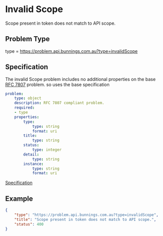 # Invalid Scope 

Scope present in token does not match to API scope.

## Problem Type

type = https://problem.api.bunnings.com.au?type=invalidScope

## Specification

The invalid Scope problem includes no additional properties on the base [RFC 7807](https://tools.ietf.org/html/rfc7807) problem.
so uses the base specification

```yaml
problem:
    type: object
    description: RFC 7807 compliant problem.
    required:
    - type
    properties:
        type:
            type: string
            format: uri
        title:
            type: string
        status:
            type: integer
        detail:
            type: string
        instance:
            type: string
            format: uri
```
[Specification](./problem.yaml)

## Example

```json
{
    "type": "https://problem.api.bunnings.com.au?type=invalidScope",
    "title": "Scope present in token does not match to API scope.",
    "status": 400
}
```